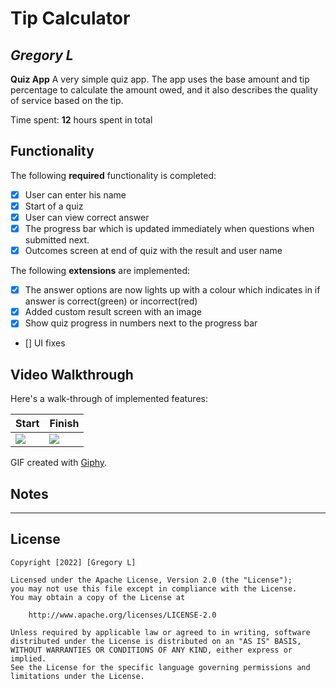 # Tip Calculator

## *Gregory L*

**Quiz App** A very simple quiz app. The app uses the base amount and tip percentage to calculate the amount owed, and it also describes the quality of service based on the tip.

Time spent: **12** hours spent in total

## Functionality

The following **required** functionality is completed:

* [x] User can enter his name
* [x] Start of a quiz
* [x] User can view correct answer
* [x] The progress bar which is updated immediately when questions when submitted next.
* [X] Outcomes screen at end of quiz with the result and user name

The following **extensions** are implemented:

* [x] The answer options are now lights up with a colour which indicates in if answer is correct(green) or incorrect(red)
* [x] Added custom result screen with an image
* [x] Show quiz progress in numbers next to the progress bar
* [] UI fixes


## Video Walkthrough

Here's a walk-through of implemented features:

| Start     | Finish      |
|------------|-------------|
| <img src="https://media.giphy.com/media/h8tQzesz2in50Ef3ze/giphy.gif"> | <img src="https://media.giphy.com/media/c9k4NBcw9pdaAzb5gh/giphy.gif" width=''> |

GIF created with [Giphy](https://giphy.com).

## Notes

 - - - - -

## License

    Copyright [2022] [Gregory L]

    Licensed under the Apache License, Version 2.0 (the "License");
    you may not use this file except in compliance with the License.
    You may obtain a copy of the License at

        http://www.apache.org/licenses/LICENSE-2.0

    Unless required by applicable law or agreed to in writing, software
    distributed under the License is distributed on an "AS IS" BASIS,
    WITHOUT WARRANTIES OR CONDITIONS OF ANY KIND, either express or implied.
    See the License for the specific language governing permissions and
    limitations under the License.